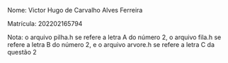Nome: Victor Hugo de Carvalho Alves Ferreira

Matrícula: 202202165794

Nota: o arquivo pilha.h se refere a letra A do número 2, o arquivo fila.h se refere a letra B do número 2, e o arquivo arvore.h se refere a letra C da questão 2
